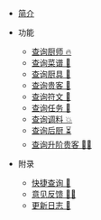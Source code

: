
- [简介](README.md#简介)

* 功能
    - [查询厨师 🔥](查厨师.md)
    - [查询菜谱 🍙](查菜谱.md)
    - [查询厨具 🥢](查厨具.md)
    - [查询贵客 🎁‍](查贵客.md)
    - [查询符文 🌈](查符文.md)
    - [查询任务 🧐](查任务.md)
    - [查询调料 💥](查调料.md)
    - [查询后厨 ⏳](查后厨.md)
    - [查询升阶贵客 🧚‍♀️](碰瓷.md)

* 附录
    - [快捷查询 🔎](快捷查询.md)
    - [意见反馈 🙋‍♀️](反馈.md)
    - [更新日志 🐞](更新日志.md)
